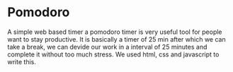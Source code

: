 # Pomodoro
A simple web based timer
a pomodoro timer is very useful tool for people want to stay productive.
It  is basically a timer  of 25 min after which we can take a break, we can devide our work in a interval of 25 minutes and complete it without too much stress.
We used html, css and javascript to write this. 
